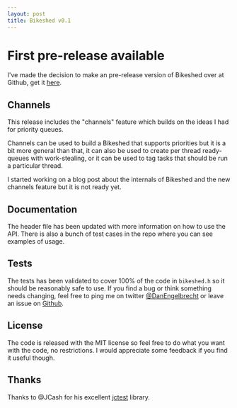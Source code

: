 ```yaml
---
layout: post
title: Bikeshed v0.1
---
```


# First pre-release available
I've made the decision to make an pre-release version of Bikeshed over at Github, get it [here](https://github.com/DanEngelbrecht/bikeshed/releases).

## Channels
This release includes the "channels" feature which builds on the ideas I had for priority queues.

Channels can be used to build a Bikeshed that supports priorities but it is a bit more general than that, it can also be used to create per thread ready-queues with work-stealing, or it can be used to tag tasks that should be run a particular thread.

I started working on a blog post about the internals of Bikeshed and the new channels feature but it is not ready yet.

## Documentation
The header file has been updated with more information on how to use the API. There is also a bunch of test cases in the repo where you can see examples of usage.

## Tests
The tests has been validated to cover 100% of the code in `bikeshed.h` so it should be reasonably safe to use. If you find a bug or think something needs changing, feel free to ping me on twitter [@DanEngelbrecht](https://twitter.com/DanEngelbrecht) or leave an issue on [Github](https://github.com/DanEngelbrecht/bikeshed/issues).

## License
The code is released with the MIT license so feel free to do what you want with the code, no restrictions. I would appreciate some feedback if you find it useful though.

## Thanks
Thanks to @JCash for his excellent [jctest](https://github.com/JCash/jctest/releases) library.
